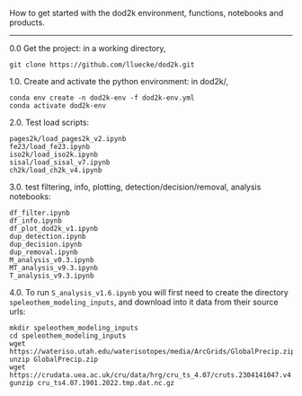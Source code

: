How to get started with the dod2k environment, functions, notebooks and products.

--------------------------------------------------------------------------------------------------------------------------------------------------------------------------------

0.0 Get the project: in a working directory,

```
git clone https://github.com/lluecke/dod2k.git
```

1.0. Create and activate the python environment: in dod2k/, 

```
conda env create -n dod2k-env -f dod2k-env.yml
conda activate dod2k-env
```

2.0. Test load scripts:

```
pages2k/load_pages2k_v2.ipynb
fe23/load_fe23.ipynb
iso2k/load_iso2k.ipynb
sisal/load_sisal_v7.ipynb
ch2k/load_ch2k_v4.ipynb
```

3.0. test filtering, info, plotting, detection/decision/removal, analysis notebooks:

```
df_filter.ipynb
df_info.ipynb
df_plot_dod2k_v1.ipynb
dup_detection.ipynb 
dup_decision.ipynb
dup_removal.ipynb
M_analysis_v0.3.ipynb
MT_analysis_v9.3.ipynb
T_analysis_v9.3.ipynb
```

4.0. To run ```S_analysis_v1.6.ipynb``` you will first need to create the directory ```speleothem_modeling_inputs```, and download into it data from their source urls:

```
mkdir speleothem_modeling_inputs
cd speleothem_modeling_inputs
wget https://wateriso.utah.edu/waterisotopes/media/ArcGrids/GlobalPrecip.zip
unzip GlobalPrecip.zip
wget https://crudata.uea.ac.uk/cru/data/hrg/cru_ts_4.07/cruts.2304141047.v4.07/tmp/cru_ts4.07.1901.2022.tmp.dat.nc.gz
gunzip cru_ts4.07.1901.2022.tmp.dat.nc.gz
```



